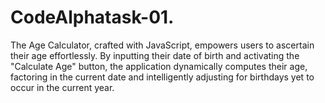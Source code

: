 # CodeAlphatask-01.
The Age Calculator, crafted with JavaScript, empowers users to ascertain their age effortlessly. By inputting their date of birth and activating the "Calculate Age" button, the application dynamically computes their age, factoring in the current date and intelligently adjusting for birthdays yet to occur in the current year. 
